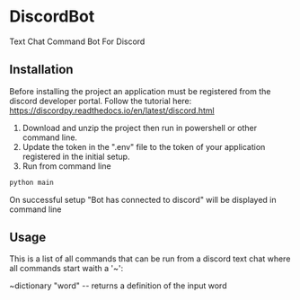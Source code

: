 # DiscordBot
Text Chat Command Bot For Discord

## Installation

Before installing the project an application must be registered from the discord developer portal.
Follow the tutorial here: https://discordpy.readthedocs.io/en/latest/discord.html

1) Download and unzip the project then run in powershell or other command line.
2) Update the token in the ".env" file to the token of your application registered in the initial setup.
3) Run from command line

```bash
python main
```

On successful setup "Bot has connected to discord" will be displayed in command line

## Usage

This is a list of all commands that can be run from a discord text chat where all commands start waith a '~':

~dictionary "word" -- returns a definition of the input word
